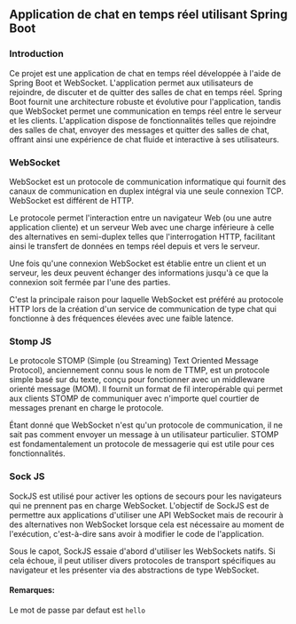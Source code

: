
## Application de chat en temps réel utilisant Spring Boot

### Introduction
Ce projet est une application de chat en temps réel développée à l'aide de Spring Boot et WebSocket. L'application permet aux utilisateurs de rejoindre, de discuter et de quitter des salles de chat en temps réel. Spring Boot fournit une architecture robuste et évolutive pour l'application, tandis que WebSocket permet une communication en temps réel entre le serveur et les clients. L'application dispose de fonctionnalités telles que rejoindre des salles de chat, envoyer des messages et quitter des salles de chat, offrant ainsi une expérience de chat fluide et interactive à ses utilisateurs.

### WebSocket
WebSocket est un protocole de communication informatique qui fournit des canaux de communication en duplex intégral via une seule connexion TCP. WebSocket est différent de HTTP.

Le protocole permet l'interaction entre un navigateur Web (ou une autre application cliente) et un serveur Web avec une charge inférieure à celle des alternatives en semi-duplex telles que l'interrogation HTTP, facilitant ainsi le transfert de données en temps réel depuis et vers le serveur.

Une fois qu'une connexion WebSocket est établie entre un client et un serveur, les deux peuvent échanger des informations jusqu'à ce que la connexion soit fermée par l'une des parties.

C'est la principale raison pour laquelle WebSocket est préféré au protocole HTTP lors de la création d'un service de communication de type chat qui fonctionne à des fréquences élevées avec une faible latence.

### Stomp JS
Le protocole STOMP (Simple (ou Streaming) Text Oriented Message Protocol), anciennement connu sous le nom de TTMP, est un protocole simple basé sur du texte, conçu pour fonctionner avec un middleware orienté message (MOM). Il fournit un format de fil interopérable qui permet aux clients STOMP de communiquer avec n'importe quel courtier de messages prenant en charge le protocole.

Étant donné que WebSocket n'est qu'un protocole de communication, il ne sait pas comment envoyer un message à un utilisateur particulier. STOMP est fondamentalement un protocole de messagerie qui est utile pour ces fonctionnalités.

### Sock JS
SockJS est utilisé pour activer les options de secours pour les navigateurs qui ne prennent pas en charge WebSocket. L'objectif de SockJS est de permettre aux applications d'utiliser une API WebSocket mais de recourir à des alternatives non WebSocket lorsque cela est nécessaire au moment de l'exécution, c'est-à-dire sans avoir à modifier le code de l'application.

Sous le capot, SockJS essaie d'abord d'utiliser les WebSockets natifs. Si cela échoue, il peut utiliser divers protocoles de transport spécifiques au navigateur et les présenter via des abstractions de type WebSocket.

#### Remarques:
Le mot de passe par defaut est ``hello``
